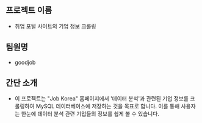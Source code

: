 ## 프로젝트 이름
- 취업 포털 사이트의 기업 정보 크롤링

## 팀원명
- goodjob

## 간단 소개
- 이 프로젝트는 "Job Korea" 홈페이지에서 '데이터 분석'과 관련된 기업 정보를 크롤링하여 MySQL 데이터베이스에 저장하는 것을 목표로 합니다. 이를 통해 사용자는 한눈에 데이터 분석 관련 기업들의 정보를 쉽게 볼 수 있습니다.
